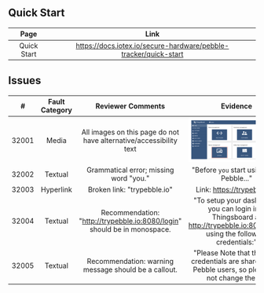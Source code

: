 ## Quick Start
| Page        | Link           |
| :-------------: | :-------------:  | 
| Quick Start | https://docs.iotex.io/secure-hardware/pebble-tracker/quick-start |


## Issues
| #   | Fault Category | Reviewer Comments | Evidence |
| :--: | :--: | :--: | :--: |
| 32001 | Media | All images on this page do not have alternative/accessibility text | ![Example image with no alternative text](../../images/pebble-tracker/32001-no-alternative-text-example.png) |
| 32002 | Textual | Grammatical error; missing word "you." | "Before `you` start using your Pebble..." |
| 32003 | Hyperlink | Broken link: "trypebble.io" | Link: https://trypebble.io/ |
| 32004 | Textual | Recommendation: "http://trypebble.io:8080/login" should be in monospace. | "To setup your dashboard, you can login into Thingsboard at http://trypebble.io:8080/login using the following credentials:" |
| 32005 | Textual | Recommendation: warning message should be a callout. | "Please Note that the login credentials are shared by all Pebble users, so please do not change them!" |